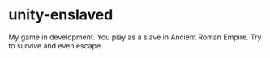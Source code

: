 # unity-enslaved
My game in development. You play as a slave in Ancient Roman Empire. Try to survive and even escape.
